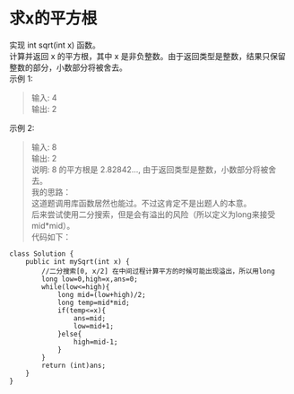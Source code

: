 # 求x的平方根  
实现 int sqrt(int x) 函数。  
计算并返回 x 的平方根，其中 x 是非负整数。由于返回类型是整数，结果只保留整数的部分，小数部分将被舍去。  
示例 1:  
>输入: 4  
输出: 2  

示例 2:  
>输入: 8  
输出: 2  
说明: 8 的平方根是 2.82842..., 由于返回类型是整数，小数部分将被舍去。  
我的思路：  
这道题调用库函数居然也能过。不过这肯定不是出题人的本意。  
后来尝试使用二分搜索，但是会有溢出的风险（所以定义为long来接受mid*mid）。  
代码如下：
```
class Solution {
    public int mySqrt(int x) {
        //二分搜索[0, x/2] 在中间过程计算平方的时候可能出现溢出，所以用long
        long low=0,high=x,ans=0;
        while(low<=high){
            long mid=(low+high)/2;
            long temp=mid*mid;
            if(temp<=x){
                ans=mid;
                low=mid+1;
            }else{
                high=mid-1;
            }
        }
        return (int)ans;
    }
}
```
